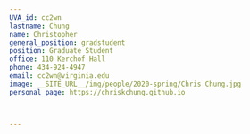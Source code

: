 ```yaml
---
UVA_id: cc2wn
lastname: Chung
name: Christopher
general_position: gradstudent
position: Graduate Student
office: 110 Kerchof Hall
phone: 434-924-4947
email: cc2wn@virginia.edu
image: __SITE_URL__/img/people/2020-spring/Chris Chung.jpg
personal_page: https://chriskchung.github.io



---
```

